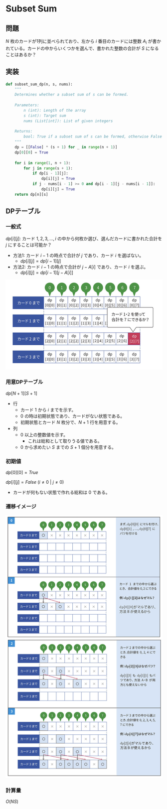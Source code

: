 # Subset Sum

## 問題

$N$ 枚のカードが1列に並べられており、左から $i$ 番目のカードには整数 $A_i$ が書かれている。カードの中からいくつかを選んで、書かれた整数の合計が $S$ になることはあるか？

## 実装

```python
def subset_sum_dp(n, s, nums):
    """
    Determines whether a subset sum of s can be formed.

    Parameters:
        n (int): Length of the array
        s (int): Target sum
        nums (List[int]): List of given integers

    Returns:
        bool: True if a subset sum of s can be formed, otherwise False
    """
    dp = [[False] * (s + 1) for _ in range(n + 1)]
    dp[0][0] = True

    for i in range(1, n + 1):
        for j in range(s + 1):
            if dp[i - 1][j]:
                dp[i][j] = True
            if j - nums[i - 1] >= 0 and dp[i - 1][j - nums[i - 1]]:
                dp[i][j] = True
    return dp[n][s]
```

## DPテーブル

### 一般式

$dp[i][j]$: カード $1, 2, 3, ..., i$ の中から何枚か選び、選んだカードに書かれた合計を $j$ にすることは可能か？

- 方法1: カード $i - 1$ の時点で合計が $j$ であり、カード $i$ を選ばない。
  - $dp[i][j] = dp[i - 1][j]$
- 方法2: カード $i - 1$ の時点で合計が $j - A[i]$ であり、カード $i$ を選ぶ。
  - $dp[i][j] = dp[i - 1][j - A[i]]$

![subset-dp-1](../../../resources/subset-dp-1.png)

### 用意DPテーブル

$dp[N + 1][S + 1]$

- 行
  - カード $1$ から $i$ までを示す。
  - $0$ の時は初期状態であり、カードがない状態である。
  - 初期状態とカード $N$ 枚分で、$N + 1$ 行を用意する。
- 列
  - $0$ 以上の整数値を示す。
    - これは総和として取りうる値である。
  - $0$ から求めたい $S$ までの $S + 1$ 個分を用意する。

### 初期値

$dp[0][0] = True$

$dp[i][j] = False\ (i \neq 0\ |\  j \neq 0)$

- カードが何もない状態で作れる総和は $0$ である。

### 遷移イメージ

![subset-dp-2](../../../resources/subset-dp-2.png)
![subset-dp-3](../../../resources/subset-dp-3.png)

### 計算量

$O(NS)$
